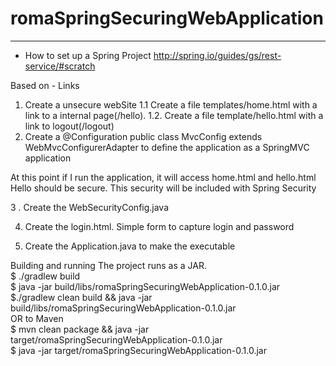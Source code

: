 romaSpringSecuringWebApplication
===========================

---


- How to set up a Spring Project
	http://spring.io/guides/gs/rest-service/#scratch


Based on
    - Links
    
1. Create a unsecure webSite
    1.1 Create a file templates/home.html with a link to a internal page(/hello).
    1.2. Create a file template/hello.html with a link to logout(/logout)
2. Create a @Configuration public class MvcConfig extends WebMvcConfigurerAdapter to define the application as a SpringMVC application

At this point if I run the application, it will access home.html and hello.html
Hello should be secure.  This security will be included with Spring Security

3 . Create the WebSecurityConfig.java

4. Create the login.html.
    Simple form to capture login and password

5. Create the Application.java to make the executable

Building and running
    The project runs as a JAR.<br>
     $ ./gradlew build<br>
     $ java -jar build/libs/romaSpringSecuringWebApplication-0.1.0.jar<br>
     $./gradlew clean build && java -jar build/libs/romaSpringSecuringWebApplication-0.1.0.jar<br>
     OR to Maven                                                                             <br>
     $ mvn clean package && java -jar target/romaSpringSecuringWebApplication-0.1.0.jar               <br>
     $ java -jar target/romaSpringSecuringWebApplication-0.1.0.jar
